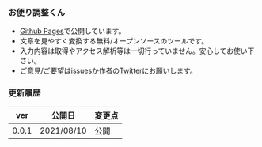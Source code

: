 ### お便り調整くん
- [Github Pages](https://norihitoishida.github.io/adjust-posts/)で公開しています。
- 文章を見やすく変換する無料/オープンソースのツールです。
- 入力内容は取得やアクセス解析等は一切行っていません。安心してお使い下さい。
- ご意見/ご要望はissuesか[作者のTwitter](https://twitter.com/norihitoishida)にお願いします。

### 更新履歴

|ver|公開日|変更点|
|---|---|---|
|0.0.1|2021/08/10|公開|